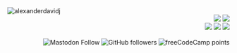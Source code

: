 <img src="https://github-readme-stats.vercel.app/api?username=alexanderdavidj&count_private=true&theme=midnight-purple&hide_border=true" alt="alexanderdavidj" />
<br>
<div align="right">
    <div>
        <img src="https://img.shields.io/badge/Arch%20Linux-000000.svg?logo=arch-linux&style=for-the-badge" />
        <img src="https://img.shields.io/badge/Visual%20Studio%20Code-000000.svg?logo=visual-studio-code&style=for-the-badge" />
    </div>
    <div>
        <img src="https://img.shields.io/badge/JavaScript-000000.svg?logo=javascript&style=for-the-badge" />
        <img src="https://img.shields.io/badge/Python-000000.svg?logo=python&style=for-the-badge" />
        <img src="https://img.shields.io/badge/Kotlin-000000.svg?logo=kotlin&style=for-the-badge" />
    </div>
    <br>
    <div>
        <img alt="Mastodon Follow" src="https://img.shields.io/mastodon/follow/107079290442548638?color=000000&domain=https%3A%2F%2Fmastodon.social&label=MASTODON&logoColor=f5f5f5&logo=mastodon&style=for-the-badge">
        <img alt="GitHub followers" src="https://img.shields.io/github/followers/alexanderdavidj?color=000000&label=GITHUB&logo=GITHUB&style=for-the-badge">
        <img alt="freeCodeCamp points" src="https://img.shields.io/freecodecamp/points/alexanderdavidj?color=000000&label=fcc%20points&logo=freecodecamp&style=for-the-badge">
    </div>
</div>
